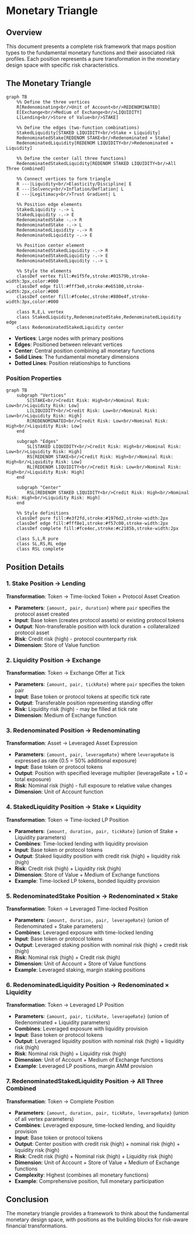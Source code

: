 # Monetary Triangle

## Overview

This document presents a complete risk framework that maps position types to the fundamental monetary functions and their associated risk profiles. Each position represents a pure transformation in the monetary design space with specific risk characteristics.

## The Monetary Triangle

```mermaid
graph TB
    %% Define the three vertices
    R[Redenominating<br/>Unit of Account<br/>REDENOMINATED]
    E[Exchange<br/>Medium of Exchange<br/>LIQUIDITY]
    L[Lending<br/>Store of Value<br/>STAKE]
    
    %% Define the edges (two-function combinations)
    StakedLiquidity[STAKED LIQUIDITY<br/>Stake × Liquidity]
    RedenominatedStake[REDENOM STAKE<br/>Redenominated × Stake]
    RedenominatedLiquidity[REDENOM LIQUIDITY<br/>Redenominated × Liquidity]
    
    %% Define the center (all three functions)
    RedenominatedStakedLiquidity[REDENOM STAKED LIQUIDITY<br/>All Three Combined]
    
    %% Connect vertices to form triangle
    R ---|Liquidity<br/>Elasticity/Discipline| E
    R ---|Solvency<br/>Inflation/Deflation| L
    E ---|Legitimacy<br/>Trust Gradient| L
    
    %% Position edge elements
    StakedLiquidity -.-> L
    StakedLiquidity -.-> E
    RedenominatedStake -.-> R
    RedenominatedStake -.-> L
    RedenominatedLiquidity -.-> R
    RedenominatedLiquidity -.-> E
    
    %% Position center element
    RedenominatedStakedLiquidity -.-> R
    RedenominatedStakedLiquidity -.-> E
    RedenominatedStakedLiquidity -.-> L
    
    %% Style the elements
    classDef vertex fill:#e1f5fe,stroke:#01579b,stroke-width:3px,color:#000
    classDef edge fill:#fff3e0,stroke:#e65100,stroke-width:2px,color:#000
    classDef center fill:#fce4ec,stroke:#880e4f,stroke-width:3px,color:#000
    
    class R,E,L vertex
    class StakedLiquidity,RedenominatedStake,RedenominatedLiquidity edge
    class RedenominatedStakedLiquidity center
```

- **Vertices**: Large nodes with primary positions
- **Edges**: Positioned between relevant vertices
- **Center**: Central position combining all monetary functions
- **Solid Lines**: The fundamental monetary dimensions
- **Dotted Lines**: Position relationships to functions

### Position Properties

```mermaid
graph TB
    subgraph "Vertices"
        S[STAKE<br/>Credit Risk: High<br/>Nominal Risk: Low<br/>Liquidity Risk: Low]
        L[LIQUIDITY<br/>Credit Risk: Low<br/>Nominal Risk: Low<br/>Liquidity Risk: High]
        R[REDENOMINATED<br/>Credit Risk: Low<br/>Nominal Risk: High<br/>Liquidity Risk: Low]
    end
    
    subgraph "Edges"
        SL[STAKED LIQUIDITY<br/>Credit Risk: High<br/>Nominal Risk: Low<br/>Liquidity Risk: High]
        RS[REDENOM STAKE<br/>Credit Risk: High<br/>Nominal Risk: High<br/>Liquidity Risk: Low]
        RL[REDENOM LIQUIDITY<br/>Credit Risk: Low<br/>Nominal Risk: High<br/>Liquidity Risk: High]
    end
    
    subgraph "Center"
        RSL[REDENOM STAKED LIQUIDITY<br/>Credit Risk: High<br/>Nominal Risk: High<br/>Liquidity Risk: High]
    end
    
    %% Style definitions
    classDef pure fill:#e3f2fd,stroke:#1976d2,stroke-width:2px
    classDef edge fill:#fff8e1,stroke:#f57c00,stroke-width:2px
    classDef complete fill:#fce4ec,stroke:#c2185b,stroke-width:2px
    
    class S,L,R pure
    class SL,RS,RL edge
    class RSL complete
```

## Position Details

### 1. Stake Position → Lending
**Transformation**: Token → Time-locked Token + Protocol Asset Creation
- **Parameters**: `{amount, pair, duration}` where `pair` specifies the protocol asset created
- **Input**: Base token (creates protocol assets) or existing protocol tokens
- **Output**: Non-transferable position with lock duration + collateralized protocol asset
- **Risk**: Credit risk (high) - protocol counterparty risk
- **Dimension**: Store of Value function

### 2. Liquidity Position → Exchange
**Transformation**: Token → Exchange Offer at Tick
- **Parameters**: `{amount, pair, tickRate}` where `pair` specifies the token pair
- **Input**: Base token or protocol tokens at specific tick rate
- **Output**: Transferable position representing standing offer
- **Risk**: Liquidity risk (high) - may be filled at tick rate
- **Dimension**: Medium of Exchange function

### 3. Redenominated Position → Redenominating
**Transformation**: Asset → Leveraged Asset Expression
- **Parameters**: `{amount, pair, leverageRate}` where `leverageRate` is expressed as rate (0.5 = 50% additional exposure)
- **Input**: Base token or protocol tokens
- **Output**: Position with specified leverage multiplier (leverageRate + 1.0 = total exposure)
- **Risk**: Nominal risk (high) - full exposure to relative value changes
- **Dimension**: Unit of Account function


### 4. StakedLiquidity Position → Stake × Liquidity
**Transformation**: Token → Time-locked LP Position
- **Parameters**: `{amount, duration, pair, tickRate}` (union of Stake + Liquidity parameters)
- **Combines**: Time-locked lending with liquidity provision
- **Input**: Base token or protocol tokens
- **Output**: Staked liquidity position with credit risk (high) + liquidity risk (high)
- **Risk**: Credit risk (high) + Liquidity risk (high)
- **Dimension**: Store of Value + Medium of Exchange functions
- **Example**: Time-locked LP tokens, bonded liquidity provision

### 5. RedenominatedStake Position → Redenominated × Stake
**Transformation**: Token → Leveraged Time-locked Position
- **Parameters**: `{amount, duration, pair, leverageRate}` (union of Redenominated + Stake parameters)
- **Combines**: Leveraged exposure with time-locked lending
- **Input**: Base token or protocol tokens
- **Output**: Leveraged staking position with nominal risk (high) + credit risk (high)
- **Risk**: Nominal risk (high) + Credit risk (high)
- **Dimension**: Unit of Account + Store of Value functions
- **Example**: Leveraged staking, margin staking positions

### 6. RedenominatedLiquidity Position → Redenominated × Liquidity
**Transformation**: Token → Leveraged LP Position
- **Parameters**: `{amount, pair, tickRate, leverageRate}` (union of Redenominated + Liquidity parameters)
- **Combines**: Leveraged exposure with liquidity provision
- **Input**: Base token or protocol tokens
- **Output**: Leveraged liquidity position with nominal risk (high) + liquidity risk (high)
- **Risk**: Nominal risk (high) + Liquidity risk (high)
- **Dimension**: Unit of Account + Medium of Exchange functions
- **Example**: Leveraged LP positions, margin AMM provision

### 7. RedenominatedStakedLiquidity Position → All Three Combined
**Transformation**: Token → Complete Position
- **Parameters**: `{amount, duration, pair, tickRate, leverageRate}` (union of all vertex parameters)
- **Combines**: Leveraged exposure, time-locked lending, and liquidity provision
- **Input**: Base token or protocol tokens
- **Output**: Center position with credit risk (high) + nominal risk (high) + liquidity risk (high)
- **Risk**: Credit risk (high) + Nominal risk (high) + Liquidity risk (high)
- **Dimension**: Unit of Account + Store of Value + Medium of Exchange functions
- **Complexity**: Highest (combines all monetary functions)
- **Example**: Comprehensive position, full monetary participation

## Conclusion

The monetary triangle provides a framework to think about the fundamental monetary design space, with positions as the building blocks for risk-aware financial transformations.